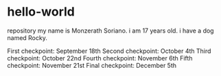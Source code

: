 # hello-world
repository
my name is Monzerath Soriano. i am 17 years old. i have a dog named Rocky.


First checkpoint: September 18th
Second checkpoint: October 4th
Third checkpoint: October 22nd
Fourth checkpoint: November 6th
Fifth checkpoint: November 21st
Final checkpoint: December 5th
